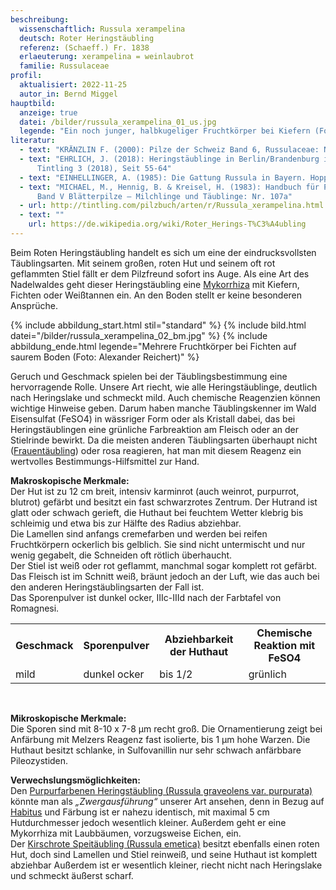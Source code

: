```yaml
---
beschreibung:
  wissenschaftlich: Russula xerampelina
  deutsch: Roter Heringstäubling
  referenz: (Schaeff.) Fr. 1838
  erlaeuterung: xerampelina = weinlaubrot
  familie: Russulaceae
profil:
  aktualisiert: 2022-11-25
  autor_in: Bernd Miggel
hauptbild:
  anzeige: true
  datei: /bilder/russula_xerampelina_01_us.jpg
  legende: "Ein noch junger, halbkugeliger Fruchtkörper bei Kiefern (Foto: Udo Schäfer)"
literatur:
  - text: "KRÄNZLIN F. (2000): Pilze der Schweiz Band 6, Russulaceae: Nr. 217"
  - text: "EHRLICH, J. (2018): Heringstäublinge in Berlin/Brandenburg in: Der
      Tintling 3 (2018), Seit 55-64"
  - text: "EINHELLINGER, A. (1985): Die Gattung Russula in Bayern. Hoppea 43: Nr. 54"
  - text: "MICHAEL, M., Hennig, B. & Kreisel, H. (1983): Handbuch für Pilzfreunde
      Band V Blätterpilze – Milchlinge und Täublinge: Nr. 107a"
  - url: http://tintling.com/pilzbuch/arten/r/Russula_xerampelina.html
  - text: ""
    url: https://de.wikipedia.org/wiki/Roter_Herings-T%C3%A4ubling
---
```

Beim Roten Heringstäubling handelt es sich um eine der eindrucksvollsten Täublingsarten. Mit seinem großen, roten Hut und seinem oft rot geflammten Stiel fällt er dem Pilzfreund sofort ins Auge. Als eine Art des Nadelwaldes geht dieser Heringstäubling eine [Mykorrhiza](Mykorrhiza "Glossar") mit Kiefern, Fichten oder Weißtannen ein. An den Boden stellt er keine besonderen Ansprüche.

{% include abbildung_start.html stil="standard" %}
{% include bild.html datei="/bilder/russula_xerampelina_02_bm.jpg" %}
{% include abbildung_ende.html legende="Mehrere Fruchtkörper bei Fichten auf saurem Boden (Foto: Alexander Reichert)" %}

Geruch und Geschmack spielen bei der Täublingsbestimmung eine hervorragende Rolle. Unsere Art riecht, wie alle Heringstäublinge, deutlich nach Heringslake und schmeckt mild. Auch chemische Reagenzien können wichtige Hinweise geben. Darum haben manche Täublingskenner im Wald Eisensulfat (FeSO4) in wässriger Form oder als Kristall dabei, das bei Heringstäublingen eine grünliche Farbreaktion am Fleisch oder an der Stielrinde bewirkt. Da die meisten anderen Täublingsarten überhaupt nicht ([Frauentäubling](/pilze/russula-vesca-frauentäubling)) oder rosa reagieren, hat man mit diesem Reagenz ein wertvolles Bestimmungs-Hilfsmittel zur Hand.

**Makroskopische Merkmale:**\
Der Hut ist zu 12 cm breit, intensiv karminrot (auch weinrot, purpurrot, blutrot) gefärbt und besitzt ein fast schwarzrotes Zentrum. Der Hutrand ist glatt oder schwach gerieft, die Huthaut bei feuchtem Wetter klebrig bis schleimig und etwa bis zur Hälfte des Radius abziehbar.\
Die Lamellen sind anfangs cremefarben und werden bei reifen Fruchtkörpern ockerlich bis gelblich. Sie sind nicht untermischt und nur wenig gegabelt, die Schneiden oft rötlich überhaucht.\
Der Stiel ist weiß oder rot geflammt, manchmal sogar komplett rot gefärbt.\
Das Fleisch ist im Schnitt weiß, bräunt jedoch an der Luft, wie das auch bei den anderen Heringstäublingsarten der Fall ist.\
Das Sporenpulver ist dunkel ocker, IIIc-IIId nach der Farbtafel von Romagnesi.

<div class="table-responsive">
  <table class="table taeubling">
    <tr>
      <th>Geschmack</th>
      <th>Sporenpulver</th>
      <th>Abziehbarkeit der Huthaut</th>
      <th>Chemische Reaktion mit FeSO4</th>
    </tr>
    <tr>
      <td>mild</td>
      <td>dunkel ocker</td>
      <td>bis 1/2</td>
      <td>grünlich</td>
    </tr>
  </table>
</div>
&nbsp;

**Mikroskopische Merkmale:**\
Die Sporen sind mit 8-10 x 7-8 µm recht groß. Die Ornamentierung zeigt bei Anfärbung mit Melzers Reagenz fast isolierte, bis 1 µm hohe Warzen. Die Huthaut besitzt schlanke, in Sulfovanillin nur sehr schwach anfärbbare Pileozystiden.

**Verwechslungsmöglichkeiten:**\
Den [Purpurfarbenen Heringstäubling (Russula graveolens var. purpurata)](/pilze/russula-graveolens-var-purpurata-purpurfarbener-heringstäubling) könnte man als *„Zwergausführung“* unserer Art ansehen, denn in Bezug auf [Habitus](Habitus "Glossar") und Färbung ist er nahezu identisch, mit maximal 5 cm Hutdurchmesser jedoch wesentlich kleiner. Außerdem geht er eine Mykorrhiza mit Laubbäumen, vorzugsweise Eichen, ein.\
Der [Kirschrote Speitäubling (Russula emetica)](/pilze/russula-emetica-kirschroter-speitäubling) besitzt ebenfalls einen roten Hut, doch sind Lamellen und Stiel reinweiß, und seine Huthaut ist komplett abziehbar Außerdem ist er wesentlich kleiner, riecht nicht nach Heringslake und schmeckt äußerst scharf.